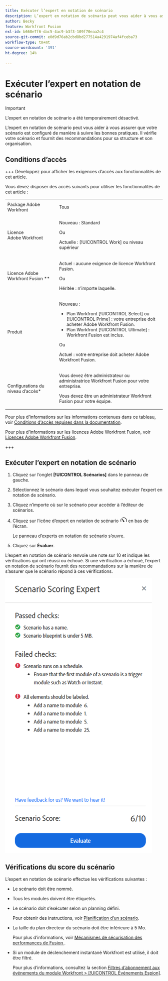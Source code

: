 ```yaml
---
title: Exécuter l’expert en notation de scénario
description: L’expert en notation de scénario peut vous aider à vous assurer que votre scénario est configuré de manière à suivre les bonnes pratiques. Il vérifie votre scénario et fournit des recommandations pour sa structure et son organisation.
author: Becky
feature: Workfront Fusion
exl-id: b668e7f6-dac5-4ac9-b3f3-109f70eaa2c4
source-git-commit: e0d9d76ab2cbd8bd277514a4291974af4fceba73
workflow-type: tm+mt
source-wordcount: '391'
ht-degree: 14%

---
```


# Exécuter l’expert en notation de scénario

>[!IMPORTANT]
>
>L’expert en notation de scénario a été temporairement désactivé.

L’expert en notation de scénario peut vous aider à vous assurer que votre scénario est configuré de manière à suivre les bonnes pratiques. Il vérifie votre scénario et fournit des recommandations pour sa structure et son organisation.

## Conditions d’accès

+++ Développez pour afficher les exigences d’accès aux fonctionnalités de cet article.

Vous devez disposer des accès suivants pour utiliser les fonctionnalités de cet article :

<table style="table-layout:auto">
 <col> 
 <col> 
 <tbody> 
  <tr> 
   <td role="rowheader">Package Adobe Workfront</td> 
   <td> <p>Tous</p> </td> 
  </tr> 
  <tr data-mc-conditions=""> 
   <td role="rowheader">Licence Adobe Workfront</td> 
   <td> <p>Nouveau : Standard</p><p>Ou</p><p>Actuelle : [!UICONTROL Work] ou niveau supérieur</p> </td> 
  </tr> 
  <tr> 
   <td role="rowheader">Licence Adobe Workfront Fusion **</td> 
   <td>
   <p>Actuel : aucune exigence de licence Workfront Fusion.</p>
   <p>Ou</p>
   <p>Héritée : n’importe laquelle. </p>
   </td> 
  </tr> 
  <tr> 
   <td role="rowheader">Produit</td> 
   <td>
   <p>Nouveau :</p> <ul><li>Plan Workfront [!UICONTROL Select] ou [!UICONTROL Prime] : votre entreprise doit acheter Adobe Workfront Fusion.</li><li>Plan Workfront [!UICONTROL Ultimate] : Workfront Fusion est inclus.</li></ul>
   <p>Ou</p>
   <p>Actuel : votre entreprise doit acheter Adobe Workfront Fusion.</p>
   </td> 
  </tr>
  <tr data-mc-conditions=""> 
   <td role="rowheader">Configurations du niveau d’accès*</td> 
   <td> 
     <p>Vous devez être administrateur ou administratrice Workfront Fusion pour votre entreprise.</p>
     <p>Vous devez être un administrateur Workfront Fusion pour votre équipe.</p>
   </td> 
  </tr> 
   </td> 
  </tr> 
 </tbody> 
</table>

Pour plus d’informations sur les informations contenues dans ce tableau, voir [Conditions d’accès requises dans la documentation](/help/workfront-fusion/references/licenses-and-roles/access-level-requirements-in-documentation.md).

Pour plus d’informations sur les licences Adobe Workfront Fusion, voir [Licences Adobe Workfront Fusion](/help/workfront-fusion/set-up-and-manage-workfront-fusion/licensing-operations-overview/license-automation-vs-integration.md).

+++

## Exécuter l’expert en notation de scénario

1. Cliquez sur l’onglet **[!UICONTROL Scénarios]** dans le panneau de gauche.
1. Sélectionnez le scénario dans lequel vous souhaitez exécuter l’expert en notation de scénario.
1. Cliquez n’importe où sur le scénario pour accéder à l’éditeur de scénarios.
1. Cliquez sur l’icône d’expert en notation de scénario ![expert en notation de scénario](assets/scoring-expert-icon.png) en bas de l’écran.

   Le panneau d’experts en notation de scénario s’ouvre.
1. Cliquez sur **Évaluer**.

L’expert en notation de scénario renvoie une note sur 10 et indique les vérifications qui ont réussi ou échoué. Si une vérification a échoué, l’expert en notation de scénario fournit des recommandations sur la manière de s’assurer que le scénario répond à ces vérifications.

![&#x200B; Score du scénario &#x200B;](assets/scenario-score.png)

## Vérifications du score du scénario

L’expert en notation de scénario effectue les vérifications suivantes :

* Le scénario doit être nommé.
* Tous les modules doivent être étiquetés.
* Le scénario doit s’exécuter selon un planning défini.

  Pour obtenir des instructions, voir [Planification d’un scénario](/help/workfront-fusion/create-scenarios/config-scenarios-settings/schedule-a-scenario.md).
* La taille du plan directeur du scénario doit être inférieure à 5 Mo.

  Pour plus d’informations, voir [&#x200B; Mécanismes de sécurisation des performances de Fusion &#x200B;](/help/workfront-fusion/references/scenarios/fusion-performance-guardrails.md#scenarios).
* Si un module de déclenchement instantané Workfront est utilisé, il doit être filtré.

  Pour plus d’informations, consultez la section [Filtres d’abonnement aux événements du module Workfront > [!UICONTROL Événements Espion]](/help/workfront-fusion/references/apps-and-modules/adobe-connectors/workfront-modules.md#event-subscription-filters-in-the-workfront--watch-events-modules).
